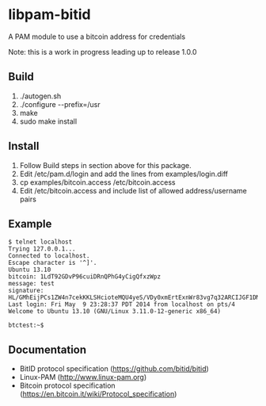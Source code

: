 libpam-bitid
============

A PAM module to use a bitcoin address for credentials

Note: this is a work in progress leading up to release 1.0.0

## Build

1. ./autogen.sh
2. ./configure --prefix=/usr
3. make
4. sudo make install

## Install

1. Follow Build steps in section above for this package.
2. Edit /etc/pam.d/login and add the lines from examples/login.diff
3. cp examples/bitcoin.access /etc/bitcoin.access
4. Edit /etc/bitcoin.access and include list of allowed address/username pairs

## Example
```
$ telnet localhost
Trying 127.0.0.1...
Connected to localhost.
Escape character is '^]'.
Ubuntu 13.10
bitcoin: 1LdT92GDvP96cuiDRnQPhG4yCigQfxzWpz
message: test
signature: HL/GMhEijPCs1ZW4n7cekKKLSHcioteMQU4yeS/VDy0xmErtExnWr83vg7q32ARCIJGF1DMQZfl/L4dYm2Z7MuU=
Last login: Fri May  9 23:28:37 PDT 2014 from localhost on pts/4
Welcome to Ubuntu 13.10 (GNU/Linux 3.11.0-12-generic x86_64)
 
btctest:~$
```

## Documentation
* BitID protocol specification (https://github.com/bitid/bitid)
* Linux-PAM (http://www.linux-pam.org)
* Bitcoin protocol specification (https://en.bitcoin.it/wiki/Protocol_specification)
